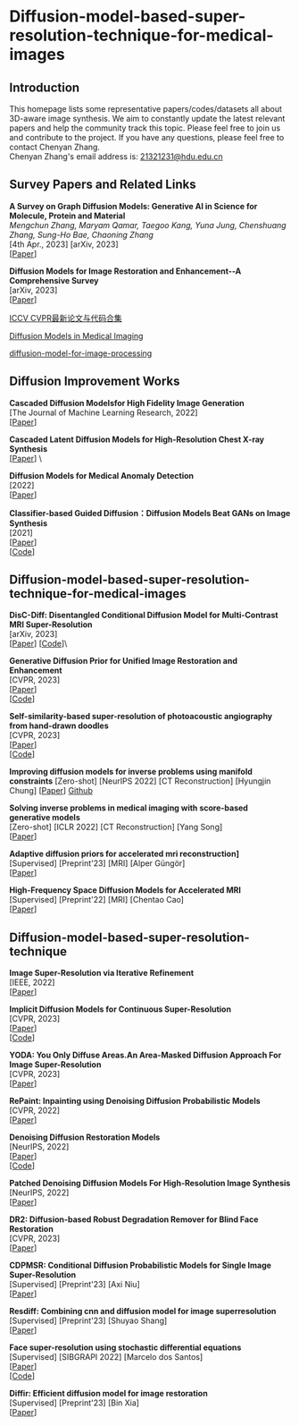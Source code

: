 # Diffusion-model-based-super-resolution-technique-for-medical-images

## Introduction
This homepage lists some representative papers/codes/datasets all about 3D-aware image synthesis. We aim to constantly update the latest relevant papers and help the community track this topic. Please feel free to join us and contribute to the project. If you have any questions, please feel free to contact Chenyan Zhang.\
Chenyan Zhang's email address is: 21321231@hdu.edu.cn

## Survey Papers and Related Links

**A Survey on Graph Diffusion Models: Generative AI in Science for Molecule, Protein and Material** \
*Mengchun Zhang, Maryam Qamar, Taegoo Kang, Yuna Jung, Chenshuang Zhang, Sung-Ho Bae, Chaoning Zhang* \
[4th Apr., 2023] [arXiv, 2023] \
[[Paper](https://arxiv.org/abs/2304.01565)] 


**Diffusion Models for Image Restoration and Enhancement--A Comprehensive Survey** \
[arXiv, 2023] \
[[Paper](https://arxiv.org/abs/2308.09388)] 

[ICCV CVPR最新论文与代码合集](https://github.com/amusi?tab=repositories)

[Diffusion Models in Medical Imaging](https://github.com/amirhossein-kz/Awesome-Diffusion-Models-in-Medical-Imaging#readme)

[diffusion-model-for-image-processing](https://github.com/lixinustc/Awesome-diffusion-model-for-image-processing)


## Diffusion Improvement Works

**Cascaded Diffusion Modelsfor High Fidelity Image Generation**\
[The Journal of Machine Learning Research, 2022] \
[[Paper](https://dl.acm.org/doi/abs/10.5555/3586589.3586636)] 


**Cascaded Latent Diffusion Models for High-Resolution Chest X-ray Synthesis**\
[[Paper](https://link.springer.com/chapter/10.1007/978-3-031-33380-4_14)] \


**Diffusion Models for Medical Anomaly Detection**\
[2022] \
[[Paper](https://link.springer.com/chapter/10.1007/978-3-031-16452-1_4)] 

**Classifier-based Guided Diffusion：Diffusion Models Beat GANs on Image Synthesis**\
[2021]\
[[Paper](https://proceedings.neurips.cc/paper_files/paper/2021/hash/49ad23d1ec9fa4bd8d77d02681df5cfa-Abstract.html)] \
[[Code](https://github.com/openai/guided-diffusion?utm_source=catalyzex.com)] 


## Diffusion-model-based-super-resolution-technique-for-medical-images

**DisC-Diff: Disentangled Conditional Diffusion Model for Multi-Contrast MRI Super-Resolution**\
[arXiv, 2023] \
[[Paper](https://arxiv.org/abs/2303.13933)]
[[Code](https://github.com/Yebulabula/DisC-Diff?utm_source=catalyzex.com)]\

**Generative Diffusion Prior for Unified Image Restoration and Enhancement**\
[CVPR, 2023]\
[[Paper](https://arxiv.org/abs/2304.01247)]\
[[Code](https://github.com/Fayeben/GenerativeDiffusionPrior)]

**Self-similarity-based super-resolution of photoacoustic angiography from hand-drawn doodles**\
[CVPR, 2023]\
[[Paper](https://arxiv.org/abs/2305.01165)]\
[[Code](https://github.com/yuanzhengthu/handDrawnPAAImages)]


**Improving diffusion models for inverse problems using manifold constraints**
[Zero-shot] [NeurIPS 2022] [CT Reconstruction] [Hyungjin Chung]
[[Paper](https://arxiv.org/abs/2206.00941)]
[Github](https://github.com/HJ-harry/MCG_diffusion) 

**Solving inverse problems in medical imaging with score-based generative models**\
[Zero-shot] [ICLR 2022] [CT Reconstruction] [Yang Song]\
[[Paper](https://arxiv.org/abs/2111.08005)]


**Adaptive diffusion priors for accelerated mri reconstruction]**\
[Supervised] [Preprint'23] [MRI] [Alper Güngör]\
[[Paper](https://arxiv.org/abs/2207.05876)]


**High-Frequency Space Diffusion Models for Accelerated MRI**\
[Supervised] [Preprint'22] [MRI] [Chentao Cao]\
[[Paper](https://arxiv.org/abs/2208.05481)] 



## Diffusion-model-based-super-resolution-technique

**Image Super-Resolution via Iterative Refinement**\
[IEEE, 2022]\
[[Paper](https://ieeexplore.ieee.org/abstract/document/9887996)]

**Implicit Diffusion Models for Continuous Super-Resolution**\
[CVPR, 2023]\
[[Paper](https://openaccess.thecvf.com/content/CVPR2023/html/Gao_Implicit_Diffusion_Models_for_Continuous_Super-Resolution_CVPR_2023_paper.html)]\
[[Code](https://github.com/Ree1s/IDM)]

**YODA: You Only Diffuse Areas.An Area-Masked Diffusion Approach For Image Super-Resolution**\
[CVPR, 2023]\
[[Paper](https://arxiv.org/abs/2308.07977)]

**RePaint: Inpainting using Denoising Diffusion Probabilistic Models**\
[CVPR, 2022]\
[[Paper](https://openaccess.thecvf.com/content/CVPR2022/html/Lugmayr_RePaint_Inpainting_Using_Denoising_Diffusion_Probabilistic_Models_CVPR_2022_paper.html)]

**Denoising Diffusion Restoration Models**\
[NeurIPS, 2022]\
[[Paper](https://proceedings.neurips.cc/paper_files/paper/2022/hash/95504595b6169131b6ed6cd72eb05616-Abstract-Conference.html)]\
[[Code](https://github.com/bahjat-kawar/ddrm)] 

**Patched Denoising Diffusion Models For High-Resolution Image Synthesis**\
[NeurIPS, 2022]\
[[Paper](https://arxiv.org/abs/2308.01316)]

**DR2: Diffusion-based Robust Degradation Remover for Blind Face Restoration**\
[CVPR, 2023]\
[[Paper](https://openaccess.thecvf.com/content/CVPR2023/html/Wang_DR2_Diffusion-Based_Robust_Degradation_Remover_for_Blind_Face_Restoration_CVPR_2023_paper.html)]

**CDPMSR: Conditional Diffusion Probabilistic Models for Single Image Super-Resolution**\
[Supervised] [Preprint'23] [Axi Niu]\
[[Paper](https://arxiv.org/abs/2302.12831c)]


**Resdiff: Combining cnn and diffusion model for image superresolution**\
[Supervised] [Preprint'23] [Shuyao Shang]\
[[Paper](https://arxiv.org/abs/2303.08714)]

**Face super-resolution using stochastic differential equations**\
[Supervised] [SIBGRAPI 2022] [Marcelo dos Santos]\
[[Paper](https://arxiv.org/abs/2303.08714)]\
[[Code](https://github.com/marcelowds/sr-sde)]

**Diffir: Efficient diffusion model for image restoration**\
[Supervised] [Preprint'23] [Bin Xia]\
[[Paper](https://arxiv.org/abs/2303.09472)]
